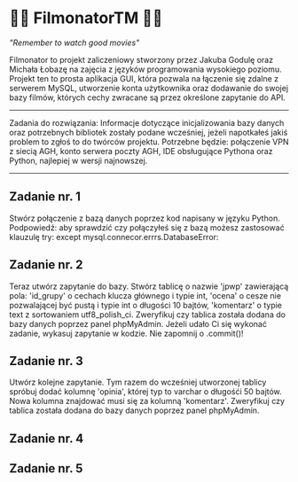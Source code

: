 # 🤜🏻 FilmonatorTM 🤛🏻

*"Remember to watch good movies"*

Filmonator to projekt zaliczeniowy stworzony przez Jakuba Godulę oraz Michała Łobazę na zajęcia z języków programowania wysokiego poziomu. Projekt ten to prosta aplikacja GUI, która pozwala na łączenie się zdalne z serwerem MySQL, utworzenie konta użytkownika oraz dodawanie do swojej bazy filmów, których cechy zwracane są przez określone zapytanie do API. 

--------------------------------------------------------------------------------------------------------------------------------------------------------------------

Zadania do rozwiązania:
Informacje dotyczące inicjalizowania bazy danych oraz potrzebnych bibliotek zostały podane wcześniej, jeżeli napotkałeś jakiś problem to zgłoś to do twórców projektu.
Potrzebne będzie: połączenie VPN z siecią AGH, konto serwera poczty AGH, IDE obsługujące Pythona oraz Python, najlepiej w wersji najnowszej.

--------------------------------------------------------------------------------------------------------------------------------------------------------------------
## Zadanie nr. 1
Stwórz połączenie z bazą danych poprzez kod napisany w języku Python. Podpowiedź: aby sprawdzić czy połączyłeś się z bazą możesz zastosować klauzulę try: except mysql.connecor.errrs.DatabaseError:
## Zadanie nr. 2
Teraz utwórz zapytanie do bazy. Stwórz tablicę o nazwie 'jpwp' zawierającą pola: 'id_grupy' o cechach klucza głównego i typie int,  'ocena' o cesze nie pozwalającej być pustą i typie int o długości 10 bajtów, 'komentarz' o typie text z sortowaniem utf8_polish_ci. Zweryfikuj czy tablica została dodana do bazy danych poprzez panel phpMyAdmin. Jeżeli udało Ci się wykonać zadanie, wykasuj zapytanie w kodzie. Nie zapomnij o .commit()!
## Zadanie nr. 3
Utwórz kolejne zapytanie. Tym razem do wcześniej utworzonej tablicy spróbuj dodać kolumnę 'opinia', której typ to varchar o długośći 50 bajtów. Nowa kolumna znajdować musi się za kolumną 'komentarz'. Zweryfikuj czy tablica została dodana do bazy danych poprzez panel phpMyAdmin.
## Zadanie nr. 4
## Zadanie nr. 5
